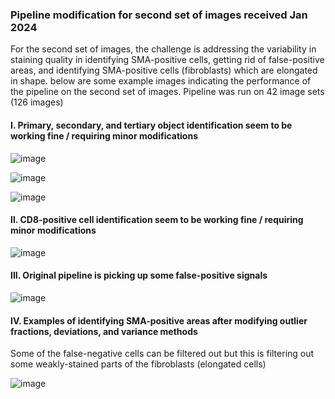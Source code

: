 ### Pipeline modification for second set of images received Jan 2024

For the second set of images, the challenge is addressing the variability in staining quality in identifying SMA-positive cells, getting rid of false-positive areas, and identifying SMA-positive cells (fibroblasts) which are elongated in shape.
below are some example images indicating the performance of the pipeline on the second set of images.
Pipeline was run on 42 image sets (126 images)

#### I. Primary, secondary, and tertiary object identification seem to be working fine / requiring minor modifications

![image](https://github.com/COBA-NIH/McAllister_Spasic_C-S-Project/assets/139376717/862f9ec7-84cd-48e2-8d58-722c8ad0a861)


![image](https://github.com/COBA-NIH/McAllister_Spasic_C-S-Project/assets/139376717/2aaea43e-4dd8-4836-95d9-e9944c4d5f97)


![image](https://github.com/COBA-NIH/McAllister_Spasic_C-S-Project/assets/139376717/0468f242-ee7c-409c-9fe0-5e24061dc1d8)


#### II. CD8-positive cell identification seem to be working fine / requiring minor modifications

![image](https://github.com/COBA-NIH/McAllister_Spasic_C-S-Project/assets/139376717/b75fe0a3-9401-4a52-94eb-2428a14d23bf)


#### III. Original pipeline is picking up some false-positive signals

![image](https://github.com/COBA-NIH/McAllister_Spasic_C-S-Project/assets/139376717/136db19c-9d95-43ba-8906-0328827e11d5)


#### IV. Examples of identifying SMA-positive areas after modifying outlier fractions, deviations, and variance methods

Some of the false-negative cells can be filtered out but this is filtering out some weakly-stained parts of the fibroblasts (elongated cells)

![image](https://github.com/COBA-NIH/McAllister_Spasic_C-S-Project/assets/139376717/4dad12fc-322f-4a9b-a600-aa894b6a9bd5)



















